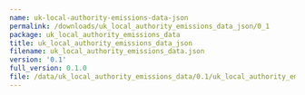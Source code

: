 ```yaml
---
name: uk-local-authority-emissions-data-json
permalink: /downloads/uk_local_authority_emissions_data_json/0_1
package: uk_local_authority_emissions_data
title: uk_local_authority_emissions_data_json
filename: uk_local_authority_emissions_data.json
version: '0.1'
full_version: 0.1.0
file: /data/uk_local_authority_emissions_data/0.1/uk_local_authority_emissions_data.json
---
```


